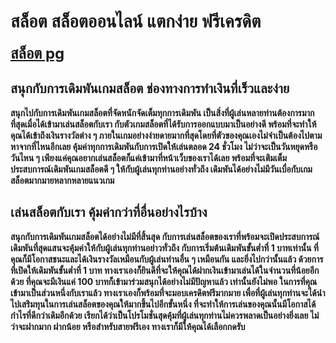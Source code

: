 <H1>สล็อต สล็อตออนไลน์ แตกง่าย ฟรีเครดิต</H1>
<html>
<body>

<FONT SIZE=5><B><a href="https://pg888th.bet/">สล็อต pg</a><B></FONT>

</body>
</html>
<B><H2>สนุกกับการเดิมพันเกมสล็อต ช่องทางการทำเงินที่เร็วและง่าย</H2></B>
สนุกไปกับการเดิมพันเกมสล็อตที่จัดหนักจัดเต็มทุกการเดิมพัน เป็นสิ่งที่ผู้เล่นหลายท่านต้องการมากที่สุดเมื่อได้เข้ามาเล่นสล็อตกับเรา กับตัวเกมสล็อตที่ได้รับการออกแบบมาเป็นอย่างดี พร้อมที่จะทำให้คุณได้เข้าถึงเงินรางวัลต่าง ๆ ภายในเกมอย่างง่ายดายมากที่สุดโดยที่ตัวของคุณเองไม่จำเป็นต้องไปตามหาจากที่ไหนอีกเลย คุ้มค่าทุกการเดิมพันกับการเปิดให้เล่นตลอด 24 ชั่วโมง ไม่ว่าจะเป็นวันหยุดหรือวันไหน ๆ เพียงแค่คุณอยากเล่นสล็อตก็แค่เข้ามาที่หน้าเว็บของเราได้เลย พร้อมที่จะเติมเต็มประสบการณ์เดิมพันเกมสล็อตดี ๆ ให้กับผู้เล่นทุกท่านอย่างทั่วถึง เดิมพันได้อย่างไม่มีวันเบื่อกับเกมสล็อตมากมายหลากหลายแนวเกม
<B><H2>เล่นสล็อตกับเรา คุ้มค่ากว่าที่อื่นอย่างไรบ้าง</H2></B>
  สนุกกับการเดิมพันเกมสล็อตได้อย่างไม่มีที่สิ้นสุด กับการเล่นสล็อตของเราที่พร้อมจะเปิดประสบการณ์เดิมพันที่สุดแสนจะคุ้มค่าให้กับผู้เล่นทุกท่านอย่าวทั่วถึง กับการเริ่มต้นเดิมพันขั้นต่ำที่ 1 บาทเท่านั้น ที่คุณก็มีโอกาสชนะและได้เงินรางวัลเหมือนกับผู้เล่นท่านอื่น ๆ เหมือนกัน และยิ่งไปกว่านั้นแล้ว ด้วยการที่เปิดให้เดิมพันขั้นต่ำที่ 1 บาท ทางเราเองก็ยินดีที่จะให้คุณได้ฝากเงินเข้ามาเล่นได้ในจำนวนที่น้อยอีกด้วย ที่คุณจะมีเงินแค่ 100 บาทก็เข้ามาร่วมสนุกได้อย่างไม่มีปัญหาแล้ว
เท่านั้นยังไม่พอ ในการที่คุณเข้ามาเป็นส่วนหนึ่งกับเราแล้ว ทางเราเองก็พร้อมที่จะมอบเครดิตฟรีมากมาย เพื่อที่ผู้เล่นทุกท่านจะได้นำไปเสริมทุนในการเล่นสล็อตของคุณให้มากขึ้นไปอีกขั้นหนึ่ง ที่จะทำให้การเล่นของคุณนั้นมีโอกาสได้กำไรที่ดีกว่าเดิมอีกด้วย เรียกได้ว่าเป็นโปรโมชั่นสุดคุ้มที่ผู้เล่นทุกท่านไม่ควรพลาดเป็นอย่างยิ่งเลย ไม่ว่าจะฝากมาก ฝากน้อย หรือสำหรับสายฟรีเอง ทางเราก็มีให้คุณได้เลือกกดรับ
